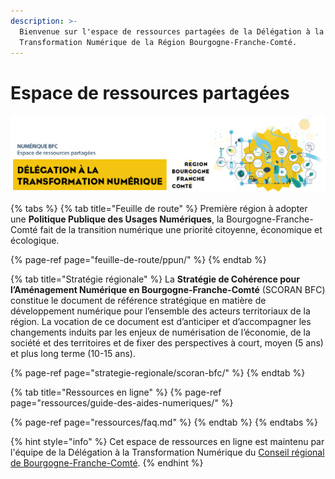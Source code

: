 ```yaml
---
description: >-
  Bienvenue sur l'espace de ressources partagées de la Délégation à la
  Transformation Numérique de la Région Bourgogne-Franche-Comté.
---
```


# Espace de ressources partagées

![](.gitbook/assets/dtn.png)

{% tabs %}
{% tab title="Feuille de route" %}
Première région à adopter une **Politique Publique des Usages Numériques**, la Bourgogne-Franche-Comté fait de la transition numérique une priorité citoyenne, économique et écologique.

{% page-ref page="feuille-de-route/ppun/" %}
{% endtab %}

{% tab title="Stratégie régionale" %}
La **Stratégie de Cohérence pour l’Aménagement Numérique en Bourgogne-Franche-Comté** \(SCORAN BFC\) constitue le document de référence stratégique en matière de développement numérique pour l’ensemble des acteurs territoriaux de la région. La vocation de ce document est d’anticiper et d’accompagner les changements induits par les enjeux de numérisation de l’économie, de la société et des territoires et de fixer des perspectives à court, moyen \(5 ans\) et plus long terme \(10-15 ans\).

{% page-ref page="strategie-regionale/scoran-bfc/" %}
{% endtab %}

{% tab title="Ressources en ligne" %}
{% page-ref page="ressources/guide-des-aides-numeriques/" %}

{% page-ref page="ressources/faq.md" %}
{% endtab %}
{% endtabs %}

{% hint style="info" %}
Cet espace de ressources en ligne est maintenu par l'équipe de la Délégation à la Transformation Numérique du [Conseil régional de Bourgogne-Franche-Comté](https://www.bourgognefranchecomte.fr).
{% endhint %}



